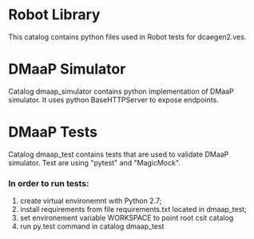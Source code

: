 # Robot Library
This catalog contains python files used in Robot tests for dcaegen2.ves.

# DMaaP Simulator
Catalog dmaap_simulator contains python implementation of DMaaP simulator. It uses python BaseHTTPServer to expose endpoints.

# DMaaP Tests
Catalog dmaap_test contains tests that are used to validate DMaaP simulator. Test are using "pytest" and "MagicMock". 

### In order to run tests: 
1. create virtual environemnt with Python 2.7;
2. install requirements from file requirements.txt located in dmaap_test;
3. set environement variable WORKSPACE to point root csit catalog
4. run py.test command in catalog dmaap_test
